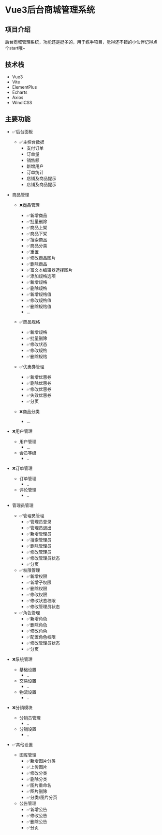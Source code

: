 # Vue3后台商城管理系统

## 项目介绍

后台商城管理系统，功能还是挺多的，用于练手项目，觉得还不错的小伙伴记得点个start哦~ 

## 技术栈
+ Vue3 
+ Vite 
+ ElementPlus 
+ Echarts
+ Axios 
+ WindiCSS

## 主要功能

- ✅后台面板
    - ✅主控台数据
        - 支付订单
        - 订单量
        - 销售额
        - 新增用户
        - 订单统计
        - 店铺及商品提示
        - 店铺及商品提示
- 商品管理
    -  ❌商品管理
        - ✅新增商品
        - ✅批量删除
        - ✅商品上架
        - ✅商品下架
        - ✅搜索商品
        - ✅商品分类
        - ✅重置
        - ✅修改商品图片
        - ✅删除商品
        - ✅富文本编辑器选择图片
        - ✅添加规格选项
        - ✅新增规格
        - ✅删除规格
        - ✅新增规格值
        - ✅修改规格值
        - ✅删除规格值
        - ...
    
    - ✅商品规格
        - ✅新增规格
        - ✅批量删除
        - ✅修改状态
        - ✅修改规格
        - ✅删除规格

     - ✅优惠券管理
        - ✅新增优惠券
        - ✅删除优惠券
        - ✅修改优惠券
        - ✅失效优惠券 
        - ✅分页
    
    -  ❌商品分类
        - ...


-  ❌用户管理
    - 用户管理
        - ...
    - 会员等级
        - ..
-  ❌订单管理
    - 订单管理
        - ..
    - 评论管理
        - ..        

- 管理员管理
    - ✅管理员管理
        - ✅管理员登录
        - ✅管理员退出
        - ✅新增管理员
        - ✅搜索管理员
        - ✅删除管理员
        - ✅修改管理员
        - ✅修改管理员状态
        - ✅分页
    -  ✅权限管理
        - ✅新增权限
        - ✅新增子权限
        - ✅删除权限
        - ✅修改权限
        - ✅修改状态权限
        - ✅修改管理员状态
    - ✅角色管理
        - ✅新增角色
        - ✅删除角色
        - ✅修改角色
        - ✅配置角色权限
        - ✅修改管理员状态
        - ✅分页
-  ❌系统管理
    - 基础设置
        - ..
    - 交易设置
        - ..
    - 物流设置
        - ..
- ❌分销模块
    - 分销员管理
        - ..
    - 分销设置
        - ..
- ✅其他设置
    - 图库管理
        - ✅新增图片分类
        - ✅上传图片
        - ✅修改分类
        - ✅删除分类
        - ✅图片重命名
        - ✅图片删除
        - ✅分类/图片分页
    - 公告管理
        - ✅新增公告
        - ✅修改公告
        - ✅删除公告
        - ✅分页


